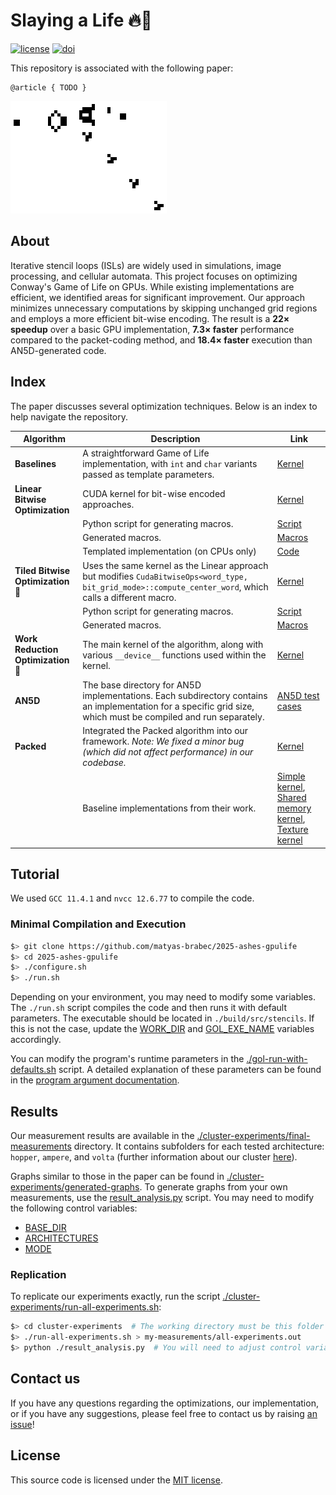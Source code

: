 # Slaying a Life 🔥🦠

[![license](https://img.shields.io/badge/license-MIT-blue.svg)](./LICENCE) [![doi](https://img.shields.io/badge/DOI-TODO-blue)](todo)

This repository is associated with the following paper:  

```
@article { TODO }
```

![Glider Gun](./glider-gun.gif)

## About  

Iterative stencil loops (ISLs) are widely used in simulations, image processing, and cellular automata. This project focuses on optimizing Conway's Game of Life on GPUs. While existing implementations are efficient, we identified areas for significant improvement. Our approach minimizes unnecessary computations by skipping unchanged grid regions and employs a more efficient bit-wise encoding. The result is a **22× speedup** over a basic GPU implementation, **7.3× faster** performance compared to the packet-coding method, and **18.4× faster** execution than AN5D-generated code.  

## Index  

The paper discusses several optimization techniques. Below is an index to help navigate the repository.  

| Algorithm | Description | Link |  
|-----------|-------------|------|  
| **Baselines** | A straightforward Game of Life implementation, with `int` and `char` variants passed as template parameters. | [Kernel](./src/algorithms/cuda-naive/cuda_naive_kernel.cu#L22) |  
| **Linear Bitwise Optimization** | CUDA kernel for bit-wise encoded approaches. | [Kernel](./src/algorithms/cuda-naive-bitwise/cuda_naive_bitwise_kernel.cu#L33) |  
| | Python script for generating macros. | [Script](./src/algorithms/_shared/bitwise/bitwise-ops/python-macro-generators/cols_macro_gen.py) |  
| | Generated macros. | [Macros](./src/algorithms/_shared/bitwise/bitwise-ops/macro-cols.hpp) |  
| | Templated implementation (on CPUs only) | [Code](./src/algorithms/_shared/bitwise/bitwise-ops/templated-cols.hpp#L31)|
| **Tiled Bitwise Optimization** 🚀 | Uses the same kernel as the Linear approach but modifies `CudaBitwiseOps<word_type, bit_grid_mode>::compute_center_word`, which calls a different macro. | [Kernel](./src/algorithms/cuda-naive-bitwise/cuda_naive_bitwise_kernel.cu#L33) |  
| | Python script for generating macros. | [Script](./src/algorithms/_shared/bitwise/bitwise-ops/python-macro-generators/tiles_macro_gen.py) |  
| | Generated macros. | [Macros](./src/algorithms/_shared/bitwise/bitwise-ops/macro-tiles.hpp) |  
| **Work Reduction Optimization** 🚀 | The main kernel of the algorithm, along with various `__device__` functions used within the kernel. | [Kernel](./src/algorithms/cuda-naive-local-one-cell/cuda_local_one_cell.cu#L173) |  
| **AN5D** | The base directory for AN5D implementations. Each subdirectory contains an implementation for a specific grid size, which must be compiled and run separately. | [AN5D test cases](./AN5D/) |  
| **Packed** | Integrated the Packed algorithm into our framework. *Note: We fixed a minor bug (which did not affect performance) in our codebase.* | [Kernel](./src/algorithms/rel-work/eff-sim-ex-of-cell-auto-GPU/packed/GOL_packed.cu#L48) |  
| | Baseline implementations from their work. | [Simple kernel](./src/algorithms/rel-work/eff-sim-ex-of-cell-auto-GPU/baseline/GOL_basic.cu#L13), [Shared memory kernel](./src/algorithms/rel-work/eff-sim-ex-of-cell-auto-GPU/baseline/GOL_shm.cu#L14), [Texture kernel](./src/algorithms/rel-work/eff-sim-ex-of-cell-auto-GPU/baseline/GOL_texture.cu#L13) |  

## Tutorial  

We used `GCC 11.4.1` and `nvcc 12.6.77` to compile the code.  

### Minimal Compilation and Execution  

```bash
$> git clone https://github.com/matyas-brabec/2025-ashes-gpulife
$> cd 2025-ashes-gpulife
$> ./configure.sh
$> ./run.sh
```

Depending on your environment, you may need to modify some variables. The `./run.sh` script compiles the code and then runs it with default parameters. The executable should be located in `./build/src/stencils`. If this is not the case, update the [WORK_DIR](./run.sh#L13) and [GOL_EXE_NAME](./gol-run-with-defaults.sh#L6) variables accordingly.  

You can modify the program's runtime parameters in the [./gol-run-with-defaults.sh](./gol-run-with-defaults.sh) script. A detailed explanation of these parameters can be found in the [program argument documentation](./README-program-arguments.md).  

## Results  

Our measurement results are available in the [./cluster-experiments/final-measurements](./cluster-experiments/final-measurements) directory. It contains subfolders for each tested architecture: `hopper`, `ampere`, and `volta` (further information about our cluster [here](https://gitlab.mff.cuni.cz/mff/hpc/clusters)).

Graphs similar to those in the paper can be found in [./cluster-experiments/generated-graphs](./cluster-experiments/generated-graphs). To generate graphs from your own measurements, use the [result_analysis.py](./cluster-experiments/result_analysis.py) script. You may need to modify the following control variables:  

- [BASE_DIR](./cluster-experiments/result_analysis.py#L11)  
- [ARCHITECTURES](./cluster-experiments/result_analysis.py#L10)
- [MODE](./cluster-experiments/result_analysis.py#L15)

### Replication  

To replicate our experiments exactly, run the script [./cluster-experiments/run-all-experiments.sh](./cluster-experiments/run-all-experiments.sh):  

```bash
$> cd cluster-experiments  # The working directory must be this folder
$> ./run-all-experiments.sh > my-measurements/all-experiments.out
$> python ./result_analysis.py  # You will need to adjust control variables as discussed
```

## Contact us

If you have any questions regarding the optimizations, our implementation, or if you have any suggestions, please feel free to contact us by raising [an issue](https://github.com/matyas-brabec/2025-ashes-gpulife/issues)!

## License

This source code is licensed under the [MIT license](./LICENCE).
